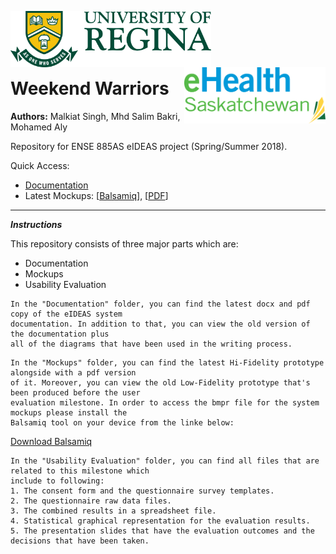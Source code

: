 <p>
  <img align="left" src="./Documentation/uofr_logo.jpg" alt="U of R logo" height="90px"/>
  <img align="right" src="./Documentation/ehealth_logo.png" alt="eHealth logo" height="90px"/>
</p>

<br/><br/><br/><br/>

# Weekend Warriors

**Authors:** Malkiat Singh, Mhd Salim Bakri, Mohamed Aly

Repository for ENSE 885AS eIDEAS project (Spring/Summer 2018).

Quick Access:

* [Documentation](./documentation.md)
* Latest Mockups: \[[Balsamiq](./Mockups/eIDEAS.bmpr)\], \[[PDF](./Mockups/eIDEAS.pdf)\]

---

___Instructions___

This repository consists of three major parts which are:
* Documentation
* Mockups
* Usability Evaluation

```
In the "Documentation" folder, you can find the latest docx and pdf copy of the eIDEAS system
documentation. In addition to that, you can view the old version of the documentation plus
all of the diagrams that have been used in the writing process.
```

```
In the "Mockups" folder, you can find the latest Hi-Fidelity prototype alongside with a pdf version
of it. Moreover, you can view the old Low-Fidelity prototype that's been produced before the user
evaluation milestone. In order to access the bmpr file for the system mockups please install the
Balsamiq tool on your device from the linke below:
```
[Download Balsamiq](https://balsamiq.com/download/)


```
In the "Usability Evaluation" folder, you can find all files that are related to this milestone which
include to following:
1. The consent form and the questionnaire survey templates.
2. The questionnaire raw data files.
3. The combined results in a spreadsheet file.
4. Statistical graphical representation for the evaluation results.
5. The presentation slides that have the evaluation outcomes and the decisions that have been taken.
```
